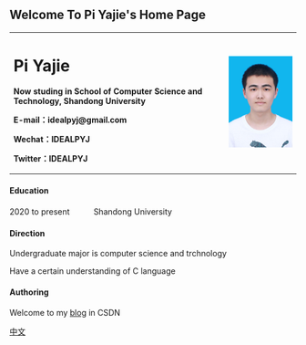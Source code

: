 ## Welcome To Pi Yajie's Home Page
<table border="0">
  <tr>
    <td width="75%">
      <h1>Pi Yajie</h1>
      <p><b>Now studing in School of Computer Science and Technology, Shandong University</b></p>
      <p><b> E-mail：idealpyj@gmail.com</b></p>
      <p><b> Wechat：IDEALPYJ</b></p>
      <p><b>Twitter：IDEALPYJ</b></p>
    </td>
    <td width="25%">
      <img src="/ID photo.jpg" width="100%">
    </td>
  </tr>
</table>

#### Education  
2020 to present　　　Shandong University  
#### Direction  
Undergraduate major is computer science and trchnology

Have a certain understanding of C language
#### Authoring  
Welcome to my [blog](https://blog.csdn.net/IDEALPYJ?spm=1001.2101.3001.5343) in CSDN  

[中文](index.md)
